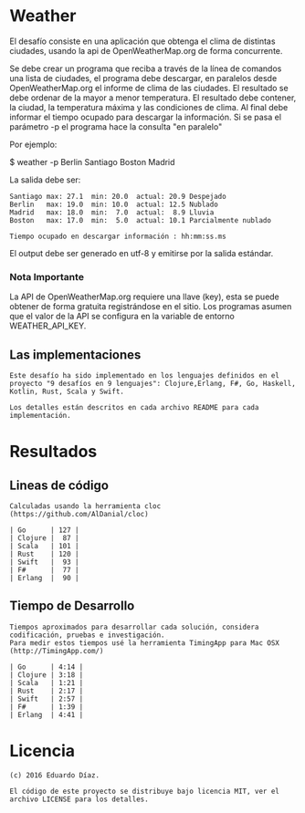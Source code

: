 # Weather

El desafío consiste en una aplicación que obtenga el clima de distintas ciudades, usando la api de OpenWeatherMap.org de forma concurrente.

Se debe crear un programa que reciba a través de la línea de comandos una lista de ciudades, el programa debe descargar, en paralelos desde OpenWeatherMap.org el informe de clima de las ciudades.
El resultado se debe ordenar de la mayor a menor temperatura.
El resultado debe contener, la ciudad, la temperatura máxima y  las condiciones de clima.
Al final debe informar el tiempo ocupado para descargar la información.
Si se pasa el parámetro -p el programa hace la consulta "en paralelo"

Por ejemplo:
   

   $ weather -p Berlin Santiago Boston Madrid

La salida debe ser:

    Santiago max: 27.1  min: 20.0  actual: 20.9 Despejado
    Berlin   max: 19.0  min: 10.0  actual: 12.5 Nublado
    Madrid   max: 18.0  min:  7.0  actual:  8.9 Lluvia
    Boston   max: 17.0  min:  5.0  actual: 10.1 Parcialmente nublado

    Tiempo ocupado en descargar información : hh:mm:ss.ms


El output debe ser generado en utf-8 y emitirse por la salida estándar.

### Nota Importante

La API de OpenWeatherMap.org requiere una llave (key), esta se puede obtener de forma gratuita registrándose en el sitio. 
Los programas asumen que el valor de la API se configura en la variable de entorno WEATHER_API_KEY.

## Las implementaciones
	
	Este desafío ha sido implementado en los lenguajes definidos en el proyecto "9 desafíos en 9 lenguajes": Clojure,Erlang, F#, Go, Haskell, Kotlin, Rust, Scala y Swift.

	Los detalles están descritos en cada archivo README para cada implementación.

# Resultados

## Lineas de código

    Calculadas usando la herramienta cloc (https://github.com/AlDanial/cloc)

    | Go      | 127 |
    | Clojure |  87 |
    | Scala   | 101 |
    | Rust    | 120 |
    | Swift   |  93 |
    | F#      |  77 |
    | Erlang  |  90 |


## Tiempo de Desarrollo

    Tiempos aproximados para desarrollar cada solución, considera codificación, pruebas e investigación.
    Para medir estos tiempos usé la herramienta TimingApp para Mac OSX (http://TimingApp.com/)

    | Go      | 4:14 |
    | Clojure | 3:18 |
    | Scala   | 1:21 | 
    | Rust    | 2:17 |
    | Swift   | 2:57 |
    | F#      | 1:39 |
    | Erlang  | 4:41 |

# Licencia

	(c) 2016 Eduardo Díaz.

	El código de este proyecto se distribuye bajo licencia MIT, ver el archivo LICENSE para los detalles.


